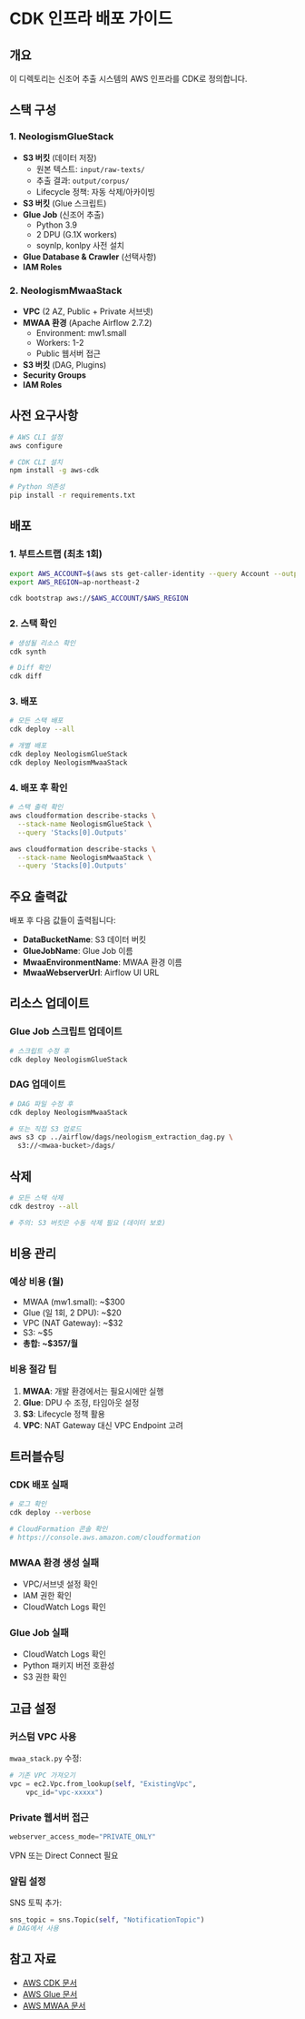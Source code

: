 # CDK 인프라 배포 가이드

## 개요

이 디렉토리는 신조어 추출 시스템의 AWS 인프라를 CDK로 정의합니다.

## 스택 구성

### 1. NeologismGlueStack
- **S3 버킷** (데이터 저장)
  - 원본 텍스트: `input/raw-texts/`
  - 추출 결과: `output/corpus/`
  - Lifecycle 정책: 자동 삭제/아카이빙
- **S3 버킷** (Glue 스크립트)
- **Glue Job** (신조어 추출)
  - Python 3.9
  - 2 DPU (G.1X workers)
  - soynlp, konlpy 사전 설치
- **Glue Database & Crawler** (선택사항)
- **IAM Roles**

### 2. NeologismMwaaStack
- **VPC** (2 AZ, Public + Private 서브넷)
- **MWAA 환경** (Apache Airflow 2.7.2)
  - Environment: mw1.small
  - Workers: 1-2
  - Public 웹서버 접근
- **S3 버킷** (DAG, Plugins)
- **Security Groups**
- **IAM Roles**

## 사전 요구사항

```bash
# AWS CLI 설정
aws configure

# CDK CLI 설치
npm install -g aws-cdk

# Python 의존성
pip install -r requirements.txt
```

## 배포

### 1. 부트스트랩 (최초 1회)

```bash
export AWS_ACCOUNT=$(aws sts get-caller-identity --query Account --output text)
export AWS_REGION=ap-northeast-2

cdk bootstrap aws://$AWS_ACCOUNT/$AWS_REGION
```

### 2. 스택 확인

```bash
# 생성될 리소스 확인
cdk synth

# Diff 확인
cdk diff
```

### 3. 배포

```bash
# 모든 스택 배포
cdk deploy --all

# 개별 배포
cdk deploy NeologismGlueStack
cdk deploy NeologismMwaaStack
```

### 4. 배포 후 확인

```bash
# 스택 출력 확인
aws cloudformation describe-stacks \
  --stack-name NeologismGlueStack \
  --query 'Stacks[0].Outputs'

aws cloudformation describe-stacks \
  --stack-name NeologismMwaaStack \
  --query 'Stacks[0].Outputs'
```

## 주요 출력값

배포 후 다음 값들이 출력됩니다:

- **DataBucketName**: S3 데이터 버킷
- **GlueJobName**: Glue Job 이름
- **MwaaEnvironmentName**: MWAA 환경 이름
- **MwaaWebserverUrl**: Airflow UI URL

## 리소스 업데이트

### Glue Job 스크립트 업데이트

```bash
# 스크립트 수정 후
cdk deploy NeologismGlueStack
```

### DAG 업데이트

```bash
# DAG 파일 수정 후
cdk deploy NeologismMwaaStack

# 또는 직접 S3 업로드
aws s3 cp ../airflow/dags/neologism_extraction_dag.py \
  s3://<mwaa-bucket>/dags/
```

## 삭제

```bash
# 모든 스택 삭제
cdk destroy --all

# 주의: S3 버킷은 수동 삭제 필요 (데이터 보호)
```

## 비용 관리

### 예상 비용 (월)

- MWAA (mw1.small): ~$300
- Glue (일 1회, 2 DPU): ~$20
- VPC (NAT Gateway): ~$32
- S3: ~$5
- **총합: ~$357/월**

### 비용 절감 팁

1. **MWAA**: 개발 환경에서는 필요시에만 실행
2. **Glue**: DPU 수 조정, 타임아웃 설정
3. **S3**: Lifecycle 정책 활용
4. **VPC**: NAT Gateway 대신 VPC Endpoint 고려

## 트러블슈팅

### CDK 배포 실패

```bash
# 로그 확인
cdk deploy --verbose

# CloudFormation 콘솔 확인
# https://console.aws.amazon.com/cloudformation
```

### MWAA 환경 생성 실패

- VPC/서브넷 설정 확인
- IAM 권한 확인
- CloudWatch Logs 확인

### Glue Job 실패

- CloudWatch Logs 확인
- Python 패키지 버전 호환성
- S3 권한 확인

## 고급 설정

### 커스텀 VPC 사용

`mwaa_stack.py` 수정:

```python
# 기존 VPC 가져오기
vpc = ec2.Vpc.from_lookup(self, "ExistingVpc",
    vpc_id="vpc-xxxxx")
```

### Private 웹서버 접근

```python
webserver_access_mode="PRIVATE_ONLY"
```

VPN 또는 Direct Connect 필요

### 알림 설정

SNS 토픽 추가:

```python
sns_topic = sns.Topic(self, "NotificationTopic")
# DAG에서 사용
```

## 참고 자료

- [AWS CDK 문서](https://docs.aws.amazon.com/cdk/)
- [AWS Glue 문서](https://docs.aws.amazon.com/glue/)
- [AWS MWAA 문서](https://docs.aws.amazon.com/mwaa/)

